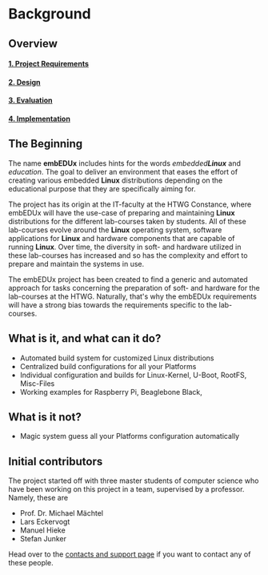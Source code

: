 # Background
## Overview
#### **[1. Project Requirements](requirements.md)**
#### **[2. Design](design.md)**
#### **[3. Evaluation](evaluation.md)**
#### **[4. Implementation](implementation.md)**

## The Beginning
The name **embEDUx** includes hints for the words *embedded****Linux*** and
*education*. The goal to deliver an environment that eases the effort of creating various
embedded **Linux** distributions depending on the educational purpose that they are
specifically aiming for. 

The project has its origin at the IT-faculty at the HTWG Constance, where
embEDUx will have the use-case of preparing and maintaining **Linux**
distributions for the different lab-courses taken by students. All of these
lab-courses evolve around the **Linux** operating system, software applications
for **Linux** and hardware components that are capable of running **Linux**. Over
time, the diversity in soft- and hardware utilized in these lab-courses has
increased and so has the complexity and effort to prepare and maintain the
systems in use.  

The embEDUx project has been created to find a generic and automated approach
for tasks concerning the preparation of soft- and hardware for the lab-courses
at the HTWG. Naturally, that's why the embEDUx requirements will have a strong
bias towards the requirements specific to the lab-courses.

## What is it, and what can it do?
* Automated build system for customized Linux distributions
* Centralized build configurations for all your Platforms
* Individual configuration and builds for Linux-Kernel, U-Boot, RootFS,
  Misc-Files
* Working examples for Raspberry Pi, Beaglebone Black, 

## What is it not?
* Magic system guess all your Platforms configuration automatically



## Initial contributors
The project started off with three master students of computer science who have
been working on this project in a team, supervised by a professor. Namely, these are

* Prof. Dr. Michael Mächtel
* Lars Eckervogt
* Manuel Hieke 
* Stefan Junker

Head over to the [contacts and support page](../support/contact-team.md) if you
want to contact any of these people.
